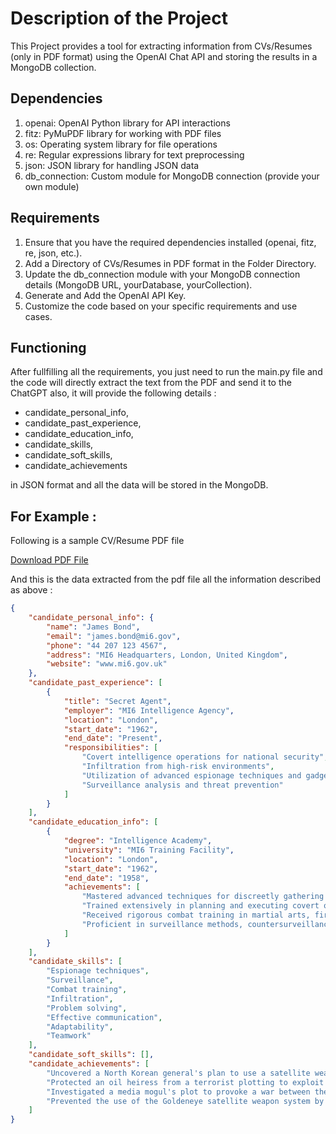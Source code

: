 # Description of the Project
This Project provides a tool for extracting information from CVs/Resumes (only in PDF format) using the OpenAI Chat API and storing the results in a MongoDB collection.

## Dependencies
1. openai: OpenAI Python library for API interactions
2. fitz: PyMuPDF library for working with PDF files
3. os: Operating system library for file operations
4. re: Regular expressions library for text preprocessing
5. json: JSON library for handling JSON data
6. db_connection: Custom module for MongoDB connection (provide your own module)

## Requirements
1. Ensure that you have the required dependencies installed (openai, fitz, re, json, etc.).
2. Add a Directory of CVs/Resumes in PDF format in the Folder Directory.
3. Update the db_connection module with your MongoDB connection details (MongoDB URL, yourDatabase, yourCollection).
4. Generate and Add the OpenAI API Key.
5. Customize the code based on your specific requirements and use cases.

## Functioning
After fullfilling all the requirements, you just need to run the main.py file and the code will directly extract the text from the PDF and send it to the ChatGPT also, it will provide the following details :
+ candidate_personal_info,
+ candidate_past_experience,
+ candidate_education_info,
+ candidate_skills,
+ candidate_soft_skills,
+ candidate_achievements

in JSON format and all the data will be stored in the MongoDB.

## For Example :
Following is a sample CV/Resume PDF file

[Download PDF File](https://github.com/aadhartg/AI_resume_extractor/blob/master/ResumeDocs/sample_resume1.pdf)

And this is the data extracted from the pdf file all the information described as above :

```json
{
    "candidate_personal_info": {
        "name": "James Bond",
        "email": "james.bond@mi6.gov",
        "phone": "44 207 123 4567",
        "address": "MI6 Headquarters, London, United Kingdom",
        "website": "www.mi6.gov.uk"
    },
    "candidate_past_experience": [
        {
            "title": "Secret Agent",
            "employer": "MI6 Intelligence Agency",
            "location": "London",
            "start_date": "1962",
            "end_date": "Present",
            "responsibilities": [
                "Covert intelligence operations for national security",
                "Infiltration from high-risk environments",
                "Utilization of advanced espionage techniques and gadgets",
                "Surveillance analysis and threat prevention"
            ]
        }
    ],
    "candidate_education_info": [
        {
            "degree": "Intelligence Academy",
            "university": "MI6 Training Facility",
            "location": "London",
            "start_date": "1962",
            "end_date": "1958",
            "achievements": [
                "Mastered advanced techniques for discreetly gathering intelligence and conducting covert operations",
                "Trained extensively in planning and executing covert operations and infiltrating high-security areas",
                "Received rigorous combat training in martial arts, firearms handling, and tactical skills",
                "Proficient in surveillance methods, countersurveillance techniques, and analyzing gathered intelligence"
            ]
        }
    ],
    "candidate_skills": [
        "Espionage techniques",
        "Surveillance",
        "Combat training",
        "Infiltration",
        "Problem solving",
        "Effective communication",
        "Adaptability",
        "Teamwork"
    ],
    "candidate_soft_skills": [],
    "candidate_achievements": [
        "Uncovered a North Korean general's plan to use a satellite weapon to create a war between North and South Korea",
        "Protected an oil heiress from a terrorist plotting to exploit her family's resources and trigger a global meltdown",
        "Investigated a media mogul's plot to provoke a war between the UK and China for increased ratings and power",
        "Prevented the use of the Goldeneye satellite weapon system by a rogue agent to cause global financial chaos"
    ]
}
```

